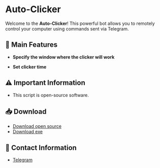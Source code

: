 # Auto-Clicker


Welcome to the **Auto-Clicker**! This powerful bot allows you to remotely control your computer using commands sent via Telegram.

## 🌟 Main Features

- **Specify the window where the clicker will work**

- **Set clicker time**

## ⚠️ Important Information
- This script is open-source software.

## 📥 Download

- [Download open source](https://github.com/Farmerok/Auto-Clicker/archive/refs/heads/main.zip)
- [Download exe](https://github.com/Farmerok/Auto-Clicker/raw/main/src/Compiled/AutoClicker.exe)

## 📇 Contact Information

- [Telegram](https://t.me/insiderkeeps)
